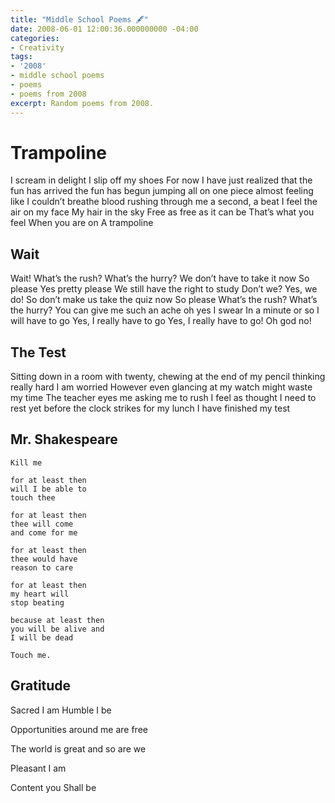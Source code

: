 ```yaml
---
title: "Middle School Poems 🖋"
date: 2008-06-01 12:00:36.000000000 -04:00
categories:
- Creativity
tags:
- '2008'
- middle school poems
- poems
- poems from 2008
excerpt: Random poems from 2008.
---
```


# Trampoline

I scream in delight
I slip off my shoes
For now I have just realized
that the fun has arrived
the fun has begun
jumping all on one piece
almost feeling like I couldn’t breathe
blood rushing through me
a second, a beat
I feel the air on my face
My hair in the sky
Free as free as it can be
That’s what you feel
When you are on
A trampoline

## Wait

Wait!
What’s the rush?
What’s the hurry?
We don’t have to take it now
So please
Yes pretty please
We still have the right to study
Don’t we?
Yes, we do!
So don’t make us take the quiz now
So please
What’s the rush?
What’s the hurry?
You can give me
such an ache
oh yes I swear
In a minute or so
I will have to go
Yes, I really have to go
Yes, I really have to go!
Oh god no!

## The Test

Sitting down
in a room with twenty,
chewing at the end of my pencil
thinking really hard
I am worried
However
even glancing at my watch
might waste my time
The teacher eyes me
asking me to rush
I feel as thought I need to rest
yet before the clock strikes for my lunch
I have finished my test

## Mr. Shakespeare

```
Kill me

for at least then
will I be able to
touch thee

for at least then
thee will come
and come for me

for at least then
thee would have
reason to care

for at least then
my heart will
stop beating

because at least then
you will be alive and
I will be dead

Touch me.
```

## Gratitude

Sacred I am
Humble I be

Opportunities around me are free

The world is great
and so are we

Pleasant
I am

Content
you Shall
be